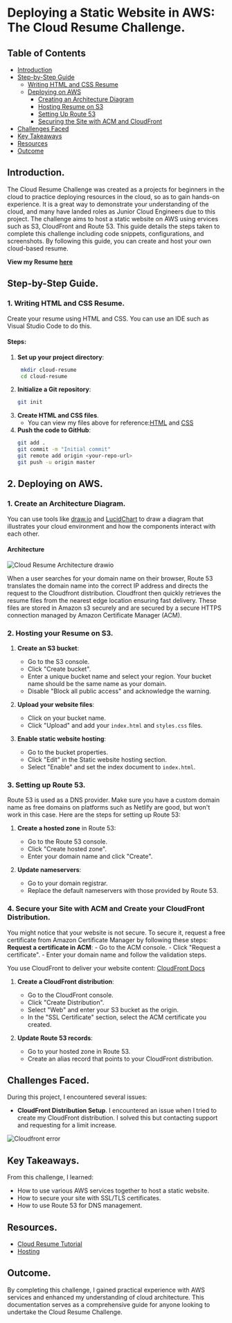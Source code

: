 # Deploying a Static Website in AWS: The Cloud Resume Challenge.

## Table of Contents
- [Introduction](#introduction)
- [Step-by-Step Guide](#step-by-step-guide)
  - [Writing HTML and CSS Resume](#writing-html-and-css-resume)
  - [Deploying on AWS](#2-deploying-on-aws)
    - [Creating an Architecture Diagram](#1-creating-an-architecture-diagram)
    - [Hosting Resume on S3](#2-hosting-resume-on-s3)
    - [Setting Up Route 53](#3-setting-up-route-53)
    - [Securing the Site with ACM and CloudFront](#4-securing-the-site-with-acm-and-cloudfront)
- [Challenges Faced](#challenges-faced)
- [Key Takeaways](#key-takeaways)
- [Resources](#resources)
- [Outcome](#outcome)

## Introduction.
The Cloud Resume Challenge was created as a projects for beginners in the cloud to practice deploying resources in the cloud, so as to gain hands-on experience. It is a great way to demonstrate your understanding of the cloud, and many have landed roles as Junior Cloud Engineers due to this project. 
The challenge aims to host a static website on AWS using ervices such as S3, CloudFront and Route 53. This guide details the steps taken to complete this challenge including code snippets, configurations, and screenshots. By following this guide, you can create and host your own cloud-based resume.

**View my Resume [here](meghanmaina.buzz)**

## Step-by-Step Guide.

### 1. Writing HTML and CSS Resume.
Create your resume using HTML and CSS. You can use an IDE such as Visual Studio Code to do this.
#### Steps:
1. **Set up your project directory**:
   ```sh
    mkdir cloud-resume
    cd cloud-resume
    ```
2. **Initialize a Git repository**:
    ```sh
    git init
    ```
3. **Create HTML and CSS files**.
   - You can view my files above for reference:[HTML](https://github.com/celineMaina/AWS-Cloud-Resume/blob/main/index.html) and [CSS](https://github.com/celineMaina/AWS-Cloud-Resume/blob/main/styles.css)
4. **Push the code to GitHub**:
    ```sh
    git add .
    git commit -m "Initial commit"
    git remote add origin <your-repo-url>
    git push -u origin master
    ```
## 2. Deploying on AWS.

### 1. Create an Architecture Diagram.
You can use tools like [draw.io](https://draw.io/) and [LucidChart](https://www.lucidchart.com/pages/) to draw a diagram that illustrates your cloud environment and how the components interact with each other. 
#### Architecture
![Cloud Resume Architecture drawio](https://github.com/user-attachments/assets/28ebb4f3-e205-4ed0-93b7-b742b03dab8d)

When a user searches for your domain name on their browser, Route 53 translates the domain name into the correct IP address and directs the request to the Cloudfront distribution. Cloudfront then quickly retrieves the resume files from the nearest edge location ensuring fast delivery. These files are stored in Amazon s3 securely and are secured by a secure HTTPS connection managed by Amazon Certificate Manager (ACM).

### 2. Hosting your Resume on S3.

1. **Create an S3 bucket**:
   - Go to the S3 console.
    - Click "Create bucket".
    - Enter a unique bucket name and select your region. Your bucket name should be the same name as your domain.
    - Disable "Block all public access" and acknowledge the warning.
2. **Upload your website files**:
    - Click on your bucket name.
    - Click "Upload" and add your `index.html` and `styles.css` files.

3. **Enable static website hosting**:
    - Go to the bucket properties.
    - Click "Edit" in the Static website hosting section.
    - Select "Enable" and set the index document to `index.html`.

 ### 3. Setting up Route 53.
 Route 53 is used as a DNS provider. Make sure you have a custom domain name as free domains on platforms such as Netlify are good, but won't work in this case. Here are the steps for setting up Route 53:
 1. **Create a hosted zone** in Route 53:
    - Go to the Route 53 console.
    - Click "Create hosted zone".
    - Enter your domain name and click "Create".

2. **Update nameservers**:
    - Go to your domain registrar.
    - Replace the default nameservers with those provided by Route 53.
  
### 4. Secure your Site with ACM and Create your CloudFront Distribution.
You might notice that your website is not secure. To secure it, request a free certificate from Amazon Certificate Manager by following these steps:
**Request a certificate in ACM**:
    - Go to the ACM console.
    - Click "Request a certificate".
    - Enter your domain name and follow the validation steps.

You use CloudFront to deliver your website content: [CloudFront Docs](https://aws.amazon.com/blogs/networking-and-content-delivery/amazon-s3-amazon-cloudfront-a-match-made-in-the-cloud/)
1. **Create a CloudFront distribution**:
    - Go to the CloudFront console.
    - Click "Create Distribution".
    - Select "Web" and enter your S3 bucket as the origin.
    - In the "SSL Certificate" section, select the ACM certificate you created.

2. **Update Route 53 records**:
    - Go to your hosted zone in Route 53.
    - Create an alias record that points to your CloudFront distribution.
  
## Challenges Faced.
During this project, I encountered several issues:
- **CloudFront Distribution Setup**. I encountered an issue when I tried to create my CloudFront distribution. I solved this but contacting support and requesting for a limit increase.

![Cloudfront error](https://github.com/user-attachments/assets/3d77b015-ae17-4c2f-8425-7897c8556f43)

## Key Takeaways.
From this challenge, I learned:
- How to use various AWS services together to host a static website.
- How to secure your site with SSL/TLS certificates.
- How to use Route 53 for DNS management.

## Resources.
- [Cloud Resume Tutorial](https://youtu.be/NiCZSdWucZE?si=DdrygfBilOfALuY6)
- [Hosting](https://www.hostafrica.ke/)

## Outcome.
By completing this challenge, I gained practical experience with AWS services and enhanced my understanding of cloud architecture. This documentation serves as a comprehensive guide for anyone looking to undertake the Cloud Resume Challenge.
